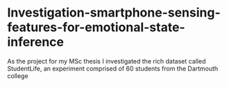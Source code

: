 # Investigation-smartphone-sensing-features-for-emotional-state-inference
As the project for my MSc thesis I investigated the rich dataset called StudentLife, an experiment comprised of 60 students from the Dartmouth college 
